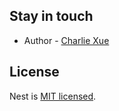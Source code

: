 ## Stay in touch

- Author - [Charlie Xue]()

## License

Nest is [MIT licensed](https://github.com/nestjs/nest/blob/master/LICENSE).
